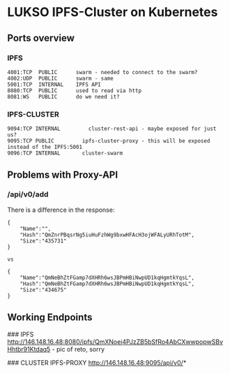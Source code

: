 # LUKSO IPFS-Cluster on Kubernetes

## Ports overview
### IPFS
```
4001:TCP  PUBLIC      swarm - needed to connect to the swarm?
4002:UDP  PUBLIC      swarm - same
5001:TCP  INTERNAL    IPFS API
8080:TCP  PUBLIC      used to read via http
8081:WS   PUBLIC      do we need it?

```
### IPFS-CLUSTER

```
9094:TCP INTERNAL         cluster-rest-api - maybe exposed for just us?
9095:TCP PUBLIC         ipfs-cluster-proxy - this will be exposed instead of the IPFS:5001
9096:TCP INTERNAL       cluster-swarm 

```
## Problems with Proxy-API
### /api/v0/add
There is a difference in the response:
```
{
    "Name":"",
    "Hash":"QmZnrPBqsrNg5iuHuFzhWg9bxwHFAcH3ojWFALyURhTotM",
    "Size":"435731"
}

vs

{
    "Name":"QmNeBhZtFGamp7dXHRh6wsJBPmHBiNwpUD1kqHgmtkYqsL",
    "Hash":"QmNeBhZtFGamp7dXHRh6wsJBPmHBiNwpUD1kqHgmtkYqsL",
    "Size":"434675"
}
```

## Working Endpoints
### IPFS
http://146.148.16.48:8080/ipfs/QmXNoej4PJzZB5bSfRo4AbCXwwpopwSBvHhtbr91Ktdaq5 - pic of reto, sorry

### CLUSTER IPFS-PROXY
http://146.148.16.48:9095/api/v0/*
